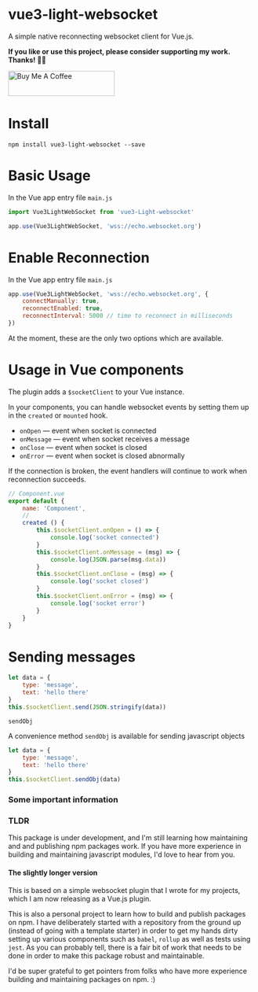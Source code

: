 # vue3-light-websocket

A simple native reconnecting websocket client for Vue.js.

__If you like or use this project, please consider supporting my work. Thanks! 🙏🏼__

<a href="https://www.buymeacoffee.com/FedorBuzinov" target="_blank"><img src="https://cdn.buymeacoffee.com/buttons/default-black.png" alt="Buy Me A Coffee" width=217 height=51 style="height: 51px !important;width: 217px !important;"></a>

# Install

```
npm install vue3-light-websocket --save
```

# Basic Usage

In the Vue app entry file `main.js`
```js
import Vue3LightWebSocket from 'vue3-Light-websocket'

app.use(Vue3LightWebSocket, 'wss://echo.websocket.org')
```

# Enable Reconnection
In the Vue app entry file `main.js`
```js
app.use(Vue3LightWebSocket, 'wss://echo.websocket.org', {
    connectManually: true,
    reconnectEnabled: true,
    reconnectInterval: 5000 // time to reconnect in milliseconds
})
```

At the moment, these are the only two options which are available.

# Usage in Vue components

The plugin adds a `$socketClient` to your Vue instance.

In your components, you can handle websocket events by setting them up in the `created` or `mounted` hook.
- `onOpen` — event when socket is connected
- `onMessage` — event when socket receives a message
- `onClose` — event when socket is closed
- `onError` — event when socket is closed abnormally

If the connection is broken, the event handlers will continue to work when reconnection succeeds.

```js
// Component.vue
export default {
    name: 'Component',
    //
    created () {
        this.$socketClient.onOpen = () => {
            console.log('socket connected')
        }
        this.$socketClient.onMessage = (msg) => {
            console.log(JSON.parse(msg.data))
        }
        this.$socketClient.onClose = (msg) => {
            console.log('socket closed')
        }
        this.$socketClient.onError = (msg) => {
            console.log('socket error')
        }
    }
}
```

# Sending messages

```js
let data = {
    type: 'message',
    text: 'hello there'
}
this.$socketClient.send(JSON.stringify(data))
```

`sendObj`

A convenience method `sendObj` is available for sending javascript objects

```js
let data = {
    type: 'message',
    text: 'hello there'
}
this.$socketClient.sendObj(data)
```

### Some important information

### TLDR
This package is under development, and I'm still learning how maintaining and and publishing npm packages work. If you have more experience in building and maintaining javascript modules, I'd love to hear from you.

#### The slightly longer version

This is based on a simple websocket plugin that I wrote for my projects, which I am now releasing as a Vue.js plugin.

This is also a personal project to learn how to build and publish packages on npm. I have deliberately started with a repository from the ground up (instead of going with a template starter) in order to get my hands dirty setting up various components such as `babel`, `rollup` as well as tests using `jest`. As you can probably tell, there is a fair bit of work that needs to be done in order to make this package robust and maintainable.

I'd be super grateful to get pointers from folks who have more experience building and maintaining packages on npm. :)






